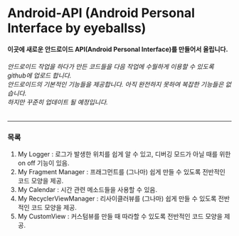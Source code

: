 Android-API (Android Personal Interface by eyeballss)
===========


#### 이곳에 새로운 안드로이드 API(Android Personal Interface)를 만들어서 올립니다.
###### 안드로이드 작업을 하다가 만든 코드들을 다음 작업에 수월하게 이용할 수 있도록 github에 업로드 합니다. <br> 안드로이드의 기본적인 기능들을 제공합니다. 아직 완전하지 못하여 복잡한 기능들은 없습니다. <br> 하지만 꾸준히 업데이트 될 예정입니다.

- - -

### 목록


1. My Logger : 로그가 발생한 위치를 쉽게 알 수 있고, 디버깅 모드가 아닐 때를 위한 on off 기능이 있음.
2. My Fragment Manager : 프래그먼트를 (그나마) 쉽게 만들 수 있도록 전반적인 코드 모양을 제공.
3. My Calendar : 시간 관련 메소드들을 사용할 수 있음.
4. My RecyclerViewManager : 리사이클러뷰를 (그나마) 쉽게 만들 수 있도록 전반적인 코드 모양을 제공.
5. My CustomView : 커스텀뷰를 만들 때 따라할 수 있도록 전반적인 코드 모양을 제공.
